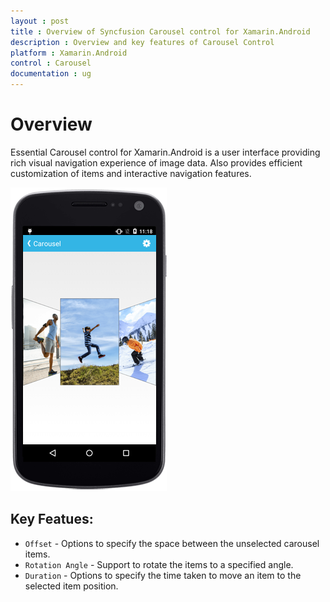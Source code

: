 ```yaml
---
layout : post
title : Overview of Syncfusion Carousel control for Xamarin.Android
description : Overview and key features of Carousel Control
platform : Xamarin.Android
control : Carousel
documentation : ug
---
```


# Overview

Essential Carousel control for Xamarin.Android is a user interface providing rich visual navigation experience of image data. Also provides efficient customization of items and interactive navigation features. 

![](images/carousel.png)

## Key Featues:

* `Offset` - Options to specify the space between the unselected carousel items.
* `Rotation Angle` - Support to rotate the items to a specified angle.
* `Duration` - Options to specify the time taken to move an item to the selected item position.


